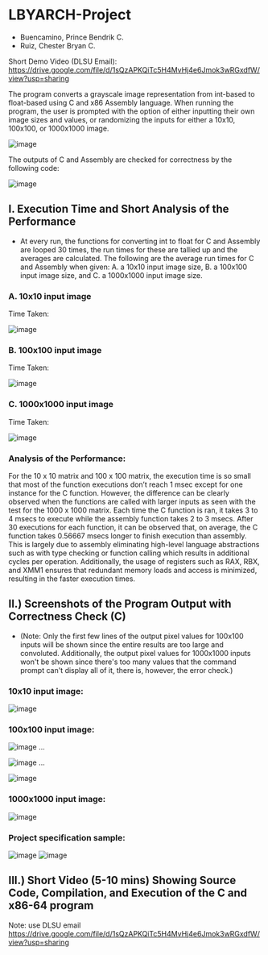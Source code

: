 # LBYARCH-Project
- Buencamino, Prince Bendrik C.
- Ruiz, Chester Bryan C.

Short Demo Video (DLSU Email): https://drive.google.com/file/d/1sQzAPKQiTc5H4MvHj4e6Jmok3wRGxdfW/view?usp=sharing

The program converts a grayscale image representation from int-based to float-based using C and x86 Assembly language. When running the program, the user is prompted with the option of either inputting their own image sizes and values, or randomizing the inputs for either a 10x10, 100x100, or 1000x1000 image.

![image](https://github.com/user-attachments/assets/c745ee77-a0fc-4474-a658-92cd541ebe28)

The outputs of C and Assembly are checked for correctness by the following code:

![image](https://github.com/user-attachments/assets/07240fb4-97fe-4347-bf1f-fe79262b0367)


## I. Execution Time and Short Analysis of the Performance
- At every run, the functions for converting int to float for C and Assembly are looped 30 times, the run times for these are tallied up and the averages are calculated. The following are the average run times for C and Assembly when given: A. a 10x10 input image size, B. a 100x100 input image size, and C. a 1000x1000 input image size.

### A. 10x10 input image

Time Taken:

![image](https://github.com/user-attachments/assets/20630bd6-40a9-45b1-b15e-cb01f1ec2ece)

### B. 100x100 input image

Time Taken:

![image](https://github.com/user-attachments/assets/9564caeb-0eb0-473c-88f4-8baa921ab1eb)

### C. 1000x1000 input image

Time Taken:

![image](https://github.com/user-attachments/assets/1705597a-fb4f-48b0-87cd-2db2edbe929f)

### Analysis of the Performance:

For the 10 x 10 matrix and 100 x 100 matrix, the execution time is so small that most of the function executions don’t reach 1 msec except for one instance for the C function. However, the difference can be clearly observed when the functions are called with larger inputs as seen with the test for the 1000 x 1000 matrix. Each time the C function is ran, it takes 3 to 4 msecs to execute while the assembly function takes 2 to 3 msecs. After 30 executions for each function, it can be observed that, on average, the C function takes 0.56667 msecs longer to finish execution than assembly. This is largely due to assembly eliminating high-level language abstractions such as with type checking or function calling which results in additional cycles per operation. Additionally, the usage of registers such as RAX, RBX, and XMM1 ensures that redundant memory loads and access is minimized, resulting in the faster execution times.

## II.) Screenshots of the Program Output with Correctness Check (C)

- (Note: Only the first few lines of the output pixel values for 100x100 inputs will be shown since the entire results are too large and convoluted. Additionally, the output pixel values for 1000x1000 inputs won't be shown since there's too many values that the command prompt can't display all of it, there is, however, the error check.)

### 10x10 input image:

![image](https://github.com/user-attachments/assets/8972404f-5eb8-4b66-875b-fa1aa90b8c94)

### 100x100 input image:

![image](https://github.com/user-attachments/assets/38375ebd-fa53-4f46-94a2-9d7062651a62)
...

![image](https://github.com/user-attachments/assets/4dac812e-6c65-4c51-89db-5fb3af8d7301)
...

![image](https://github.com/user-attachments/assets/1084de0a-17b5-43de-9eca-3929bde38dd1)

### 1000x1000 input image:

![image](https://github.com/user-attachments/assets/d2d38ed6-581e-4da8-bc8a-bf100cf4d515)

### Project specification sample:

![image](https://github.com/user-attachments/assets/ca6583f4-59d5-41dc-96a8-1d3406e6e369)
![image](https://github.com/user-attachments/assets/b98b5631-1fa7-476b-8f03-ee9b7e849675)

## III.) Short Video (5-10 mins) Showing Source Code, Compilation, and Execution of the C and x86-64 program

Note: use DLSU email
https://drive.google.com/file/d/1sQzAPKQiTc5H4MvHj4e6Jmok3wRGxdfW/view?usp=sharing
